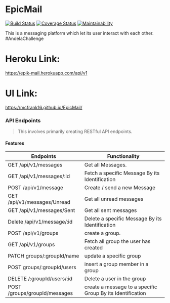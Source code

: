 # EpicMail

[![Build Status](https://travis-ci.org/MCFrank16/epic-mail-v2.svg?branch=develop)](https://travis-ci.org/MCFrank16/epic-mail-v2)
[![Coverage Status](https://coveralls.io/repos/github/MCFrank16/epic-mail-v2/badge.svg?branch=develop)](https://coveralls.io/github/MCFrank16/epic-mail-v2?branch=develop)
[![Maintainability](https://api.codeclimate.com/v1/badges/e95856b3295841c9681a/maintainability)](https://codeclimate.com/github/MCFrank16/epic-mail-v2/maintainability)

This is a messaging platform which let its user interact with each other. #AndelaChallenge

# Heroku Link: 
https://epik-mail.herokuapp.com/api/v1
# UI Link: 
https://mcfrank16.github.io/EpicMail/

### API Endpoints
> This involves primarily creating RESTful API endpoints.

#### Features
| Endpoints                     |         Functionality
| ----------------------        |------------------------                         | 
| GET    /api/v1/messages       | Get all Messages.                               | 
| GET    /api/v1/messages/:id   | Fetch a specific Message By its Identification  |
| POST   /api/v1/message        | Create / send a new Message                     |
| GET    /api/v1/messages/Unread| Get all unread messages                         |
| GET    /api/v1/messages/Sent  | Get all sent messages                           |
| Delete /api/v1/message/:id    | Delete a specific Message By its Identification | 
| POST   /api/v1/groups         | create a group.                                 | 
| GET    /api/v1/groups         | Fetch all group the user has created            |
| PATCH  groups/:groupId/name   | update a specific group                         |
| POST   groups/:groupId/users  | insert a group member in a group                |
| DELETE /:groupId/users/:id    | Delete a user in the group                      |
| POST /groups/groupId/messages | create a message to a  specific Group By its Identification

